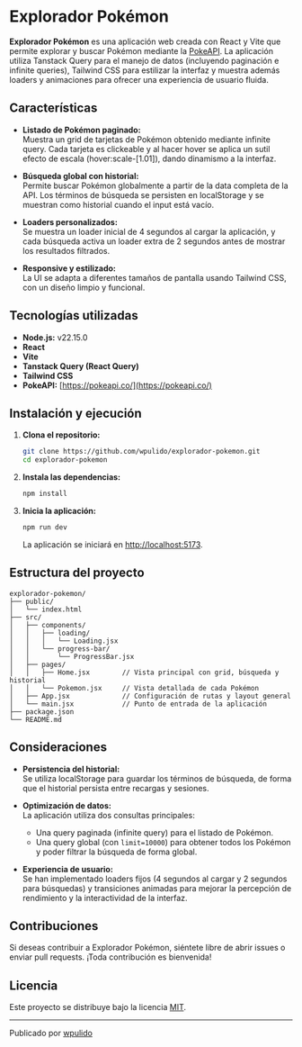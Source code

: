 # Explorador Pokémon

**Explorador Pokémon** es una aplicación web creada con React y Vite que permite explorar y buscar Pokémon mediante la [PokeAPI](https://pokeapi.co/). La aplicación utiliza Tanstack Query para el manejo de datos (incluyendo paginación e infinite queries), Tailwind CSS para estilizar la interfaz y muestra además loaders y animaciones para ofrecer una experiencia de usuario fluida.

## Características

- **Listado de Pokémon paginado:**  
  Muestra un grid de tarjetas de Pokémon obtenido mediante infinite query. Cada tarjeta es clickeable y al hacer hover se aplica un sutil efecto de escala (hover:scale-[1.01]), dando dinamismo a la interfaz.

- **Búsqueda global con historial:**  
  Permite buscar Pokémon globalmente a partir de la data completa de la API. Los términos de búsqueda se persisten en localStorage y se muestran como historial cuando el input está vacío.

- **Loaders personalizados:**  
  Se muestra un loader inicial de 4 segundos al cargar la aplicación, y cada búsqueda activa un loader extra de 2 segundos antes de mostrar los resultados filtrados.

- **Responsive y estilizado:**  
  La UI se adapta a diferentes tamaños de pantalla usando Tailwind CSS, con un diseño limpio y funcional.

## Tecnologías utilizadas

- **Node.js:** v22.15.0
- **React**
- **Vite**
- **Tanstack Query (React Query)**
- **Tailwind CSS**
- **PokeAPI:** [https://pokeapi.co/](https://pokeapi.co/)

## Instalación y ejecución

1. **Clona el repositorio:**

   ```bash
   git clone https://github.com/wpulido/explorador-pokemon.git
   cd explorador-pokemon
   ```

2. **Instala las dependencias:**

   ```bash
   npm install
   ```

3. **Inicia la aplicación:**

   ```bash
   npm run dev
   ```

   La aplicación se iniciará en [http://localhost:5173](http://localhost:5173).

## Estructura del proyecto

```
explorador-pokemon/
├── public/
│   └── index.html
├── src/
│   ├── components/
│   │   ├── loading/
│   │   │   └── Loading.jsx
│   │   └── progress-bar/
│   │       └── ProgressBar.jsx
│   ├── pages/
│   │   ├── Home.jsx        // Vista principal con grid, búsqueda y historial
│   │   └── Pokemon.jsx     // Vista detallada de cada Pokémon
│   ├── App.jsx             // Configuración de rutas y layout general
│   └── main.jsx            // Punto de entrada de la aplicación
├── package.json
└── README.md
```

## Consideraciones

- **Persistencia del historial:**  
  Se utiliza localStorage para guardar los términos de búsqueda, de forma que el historial persista entre recargas y sesiones.

- **Optimización de datos:**  
  La aplicación utiliza dos consultas principales:

  - Una query paginada (infinite query) para el listado de Pokémon.
  - Una query global (con `limit=10000`) para obtener todos los Pokémon y poder filtrar la búsqueda de forma global.

- **Experiencia de usuario:**  
  Se han implementado loaders fijos (4 segundos al cargar y 2 segundos para búsquedas) y transiciones animadas para mejorar la percepción de rendimiento y la interactividad de la interfaz.

## Contribuciones

Si deseas contribuir a Explorador Pokémon, siéntete libre de abrir issues o enviar pull requests. ¡Toda contribución es bienvenida!

## Licencia

Este proyecto se distribuye bajo la licencia [MIT](LICENSE).

---

Publicado por [wpulido](https://github.com/wpulido)
